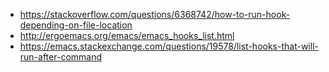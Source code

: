 - https://stackoverflow.com/questions/6368742/how-to-run-hook-depending-on-file-location
- http://ergoemacs.org/emacs/emacs_hooks_list.html
- https://emacs.stackexchange.com/questions/19578/list-hooks-that-will-run-after-command

